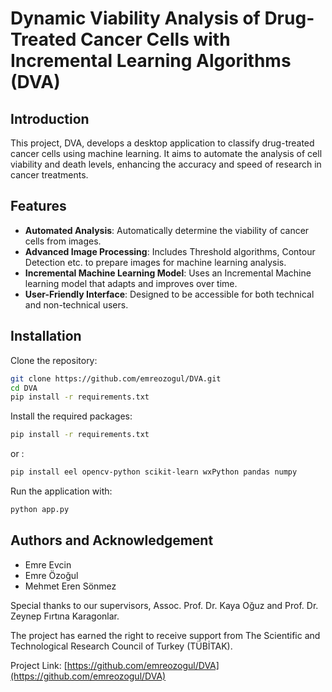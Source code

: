 # Dynamic Viability Analysis of Drug-Treated Cancer Cells with Incremental Learning Algorithms (DVA)

## Introduction
This project, DVA, develops a desktop application to classify drug-treated cancer cells using machine learning. It aims to automate the analysis of cell viability and death levels, enhancing the accuracy and speed of research in cancer treatments.

## Features
- **Automated Analysis**: Automatically determine the viability of cancer cells from images.
- **Advanced Image Processing**: Includes Threshold algorithms, Contour Detection etc. to prepare images for machine learning analysis.
- **Incremental Machine Learning Model**: Uses an Incremental Machine learning model that adapts and improves over time.
- **User-Friendly Interface**: Designed to be accessible for both technical and non-technical users.

## Installation

Clone the repository:

```bash
git clone https://github.com/emreozogul/DVA.git
cd DVA
pip install -r requirements.txt
```
Install the required packages:

```bash
pip install -r requirements.txt
```
or :

```bash
pip install eel opencv-python scikit-learn wxPython pandas numpy 
```

Run the application with:

```python
python app.py
```

## Authors and Acknowledgement
- Emre Evcin
- Emre Özoğul
- Mehmet Eren Sönmez

Special thanks to our supervisors, Assoc. Prof. Dr. Kaya Oğuz and Prof. Dr. Zeynep Fırtına Karagonlar.

The project has earned the right to receive support from The Scientific and Technological Research Council of Turkey (TÜBİTAK).

Project Link: [https://github.com/emreozogul/DVA](https://github.com/emreozogul/DVA)

